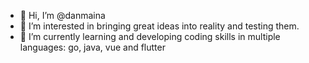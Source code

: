 - 👋 Hi, I’m @danmaina
- 👀 I’m interested in bringing great ideas into reality and testing them.
- 🌱 I’m currently learning and developing coding skills in multiple languages: go, java, vue and flutter
